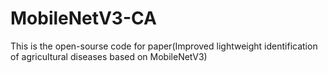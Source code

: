 # MobileNetV3-CA
This is the open-sourse code for paper(Improved lightweight identification of agricultural diseases based on MobileNetV3)
